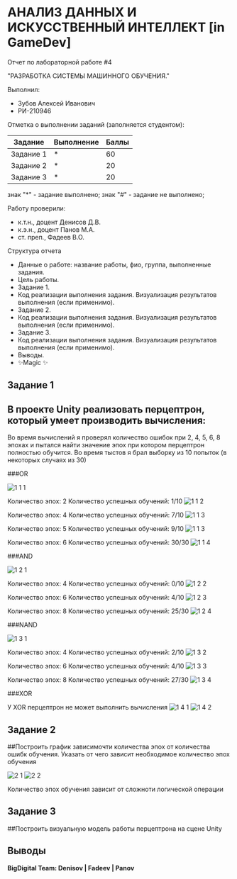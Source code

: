 # АНАЛИЗ ДАННЫХ И ИСКУССТВЕННЫЙ ИНТЕЛЛЕКТ [in GameDev]
Отчет по лабораторной работе #4

"РАЗРАБОТКА СИСТЕМЫ МАШИННОГО ОБУЧЕНИЯ."

Выполнил:
- Зубов Алексей Иванович
- РИ-210946

Отметка о выполнении заданий (заполняется студентом):

| Задание | Выполнение | Баллы |
| ------ | ------ | ------ |
| Задание 1 | * | 60 |
| Задание 2 | * | 20 |
| Задание 3 | * | 20 |

знак "*" - задание выполнено; знак "#" - задание не выполнено;

Работу проверили:
- к.т.н., доцент Денисов Д.В.
- к.э.н., доцент Панов М.А.
- ст. преп., Фадеев В.О.


Структура отчета

- Данные о работе: название работы, фио, группа, выполненные задания.
- Цель работы.
- Задание 1.
- Код реализации выполнения задания. Визуализация результатов выполнения (если применимо).
- Задание 2.
- Код реализации выполнения задания. Визуализация результатов выполнения (если применимо).
- Задание 3.
- Код реализации выполнения задания. Визуализация результатов выполнения (если применимо).
- Выводы.
- ✨Magic ✨


## Задание 1
## В проекте Unity реализовать перцептрон, который умеет производить вычисления:

Во время вычислений я проверял количество ошибок при 2, 4, 5, 6, 8 эпохах и пытался найти значение эпох при котором перцептрон полностью обучится.
Во время тыстов я брал выборку из 10 попыток (в некоторых случаях из 30)

###OR

![1 1 1](https://user-images.githubusercontent.com/49406824/205069019-2de446b0-9d23-4d16-856d-dca22a6cbe15.png)

Количество эпох: 2 
Количество успешных обучений: 1/10
![1 1 2](https://user-images.githubusercontent.com/49406824/205069042-0e2d6367-3c89-482d-a0de-c91e337f0239.png)

Количество эпох: 4 
Количество успешных обучений: 7/10
![1 1 3](https://user-images.githubusercontent.com/49406824/205069074-048affa9-d5b5-4d8e-8284-5c8e57e742ff.png)

Количество эпох: 5 
Количество успешных обучений: 9/10
![1 1 3](https://user-images.githubusercontent.com/49406824/205069084-e8faefca-a044-46ea-8429-6ee7ebe2eed4.png)

Количество эпох: 6 
Количество успешных обучений: 30/30
![1 1 4](https://user-images.githubusercontent.com/49406824/205069107-e4839ece-e319-4bc1-82d7-69f4014d4fa9.png)


###AND

![1 2 1](https://user-images.githubusercontent.com/49406824/205069142-6eb8ef8a-815e-49f3-a0a7-5cb1808507de.png)

Количество эпох: 4 
Количество успешных обучений: 0/10
![1 2 2](https://user-images.githubusercontent.com/49406824/205069160-8b696e82-ed8c-4251-ab0e-c9dc8ced3632.png)

Количество эпох: 6 
Количество успешных обучений: 4/10
![1 2 3](https://user-images.githubusercontent.com/49406824/205069180-20327a44-1c9e-48e3-98b8-2de8fb8656e1.png)

Количество эпох: 8 
Количество успешных обучений: 25/30
![1 2 4](https://user-images.githubusercontent.com/49406824/205069196-9a9e346d-0285-403a-a503-a4d3bc14ab99.png)


###NAND

![1 3 1](https://user-images.githubusercontent.com/49406824/205069212-0bb715a3-f7c2-43fb-9fd1-597e164e5f4e.png)

Количество эпох: 4 
Количество успешных обучений: 2/10
![1 3 2](https://user-images.githubusercontent.com/49406824/205069266-feac7f60-acbf-42d8-8df0-3cd05d3e8446.png)

Количество эпох: 6 
Количество успешных обучений: 4/10
![1 3 3](https://user-images.githubusercontent.com/49406824/205069286-0b6ee32c-5312-443d-9bfa-9e7e8427c2e5.png)

Количество эпох: 8 
Количество успешных обучений: 27/30
![1 3 4](https://user-images.githubusercontent.com/49406824/205069304-15b642fb-5d25-48ca-bfe8-6f1743405c5b.png)

###XOR

У XOR перцептрон не может выполнить вычисления
![1 4 1](https://user-images.githubusercontent.com/49406824/205069323-5f88cb16-a7cf-446b-aacf-9aa76daf755c.png)
![1 4 2](https://user-images.githubusercontent.com/49406824/205069335-7d00640d-a18b-4528-94dd-6b3cd087fb79.png)



## Задание 2
##Построить график зависимочти количества эпох от количества ошибк обучения. Указать от чего зависит необходимое количество эпох обучения

![2 1](https://user-images.githubusercontent.com/49406824/205069813-c2c46fc1-0365-4de1-90f8-c38555c646ac.png)
![2 2](https://user-images.githubusercontent.com/49406824/205069830-5567fd89-5229-4b6c-978c-1de48ecf91b3.png)

Количество эпох обучения зависит от сложноти логической операции   

## Задание 3
##Построить визуальную модель работы перцептрона на сцене Unity






## Выводы



**BigDigital Team: Denisov | Fadeev | Panov**

